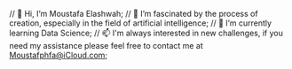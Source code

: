 // 👋 Hi, I’m Moustafa Elashwah;
// 👀 I’m fascinated by the process of creation, especially in the field of artificial intelligence;
// 🌱 I’m currently learning Data Science;
// 📫 I'm always interested in new challenges, if you need my assistance please feel free to contact me at Moustafphfa@iCloud.com;

